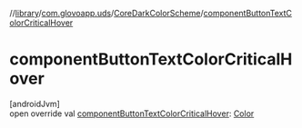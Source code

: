 //[library](../../../index.md)/[com.glovoapp.uds](../index.md)/[CoreDarkColorScheme](index.md)/[componentButtonTextColorCriticalHover](component-button-text-color-critical-hover.md)

# componentButtonTextColorCriticalHover

[androidJvm]\
open override val [componentButtonTextColorCriticalHover](component-button-text-color-critical-hover.md): [Color](https://developer.android.com/reference/kotlin/androidx/compose/ui/graphics/Color.html)
